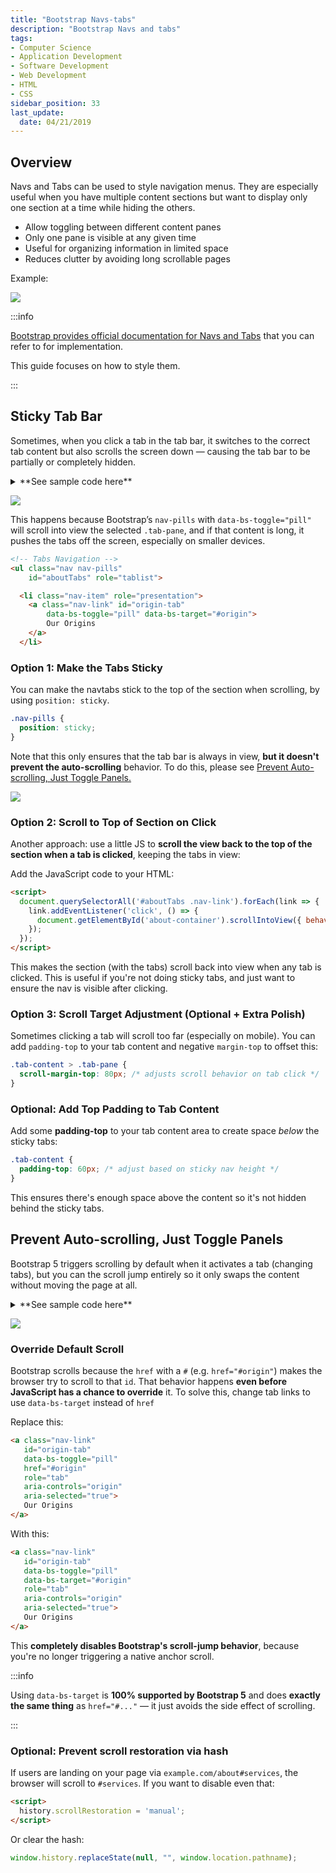 ```yaml
---
title: "Bootstrap Navs-tabs"
description: "Bootstrap Navs and tabs"
tags: 
- Computer Science
- Application Development
- Software Development
- Web Development
- HTML
- CSS
sidebar_position: 33
last_update:
  date: 04/21/2019
---
```



## Overview 

Navs and Tabs can be used to style navigation menus. They are especially useful when you have multiple content sections but want to display only one section at a time while hiding the others. 

- Allow toggling between different content panes
- Only one pane is visible at any given time
- Useful for organizing information in limited space
- Reduces clutter by avoiding long scrollable pages

Example:

<div class="img-center"> 

![](/gif/docs/bootstrap-navs-and-tabs.gif)

</div>


:::info 

[Bootstrap provides official documentation for Navs and Tabs](https://getbootstrap.com/docs/5.3/components/navs-tabs/#tabs) that you can refer to for implementation. 

This guide focuses on how to style them.

:::


## Sticky Tab Bar 

Sometimes, when you click a tab in the tab bar, it switches to the correct tab content but also scrolls the screen down — causing the tab bar to be partially or completely hidden.

<details>
  <summary> **See sample code here** </summary>

```html
<div class="container about-container" id="about-container">

    <!-- Tabs Navigation -->
    <ul class="nav nav-pills" 
        id="aboutTabs" role="tablist">
      <li class="nav-item" role="presentation">
        <a class="nav-link" id="origin-tab" 
            aria-controls="origin" aria-selected="false"role="tab" tabindex="-1"
            data-bs-toggle="pill" data-bs-target="#origin">
           Our Origins
        </a>
      </li>
      <li class="nav-item" role="presentation">
        <a class="nav-link" id="services-tab" 
            aria-controls="services" aria-selected="false" role="tab" tabindex="-1"
            data-bs-toggle="pill" data-bs-target="#services">
            Our Services
        </a>
      </li>
      <li class="nav-item" role="presentation">
        <a class="nav-link" id="mission-tab" 
            aria-controls="mission" aria-selected="false" role="tab" tabindex="-1"
            data-bs-toggle="pill" data-bs-target="#mission">
            Our Mission
        </a>
      </li>
      <li class="nav-item" role="presentation">
        <a class="nav-link active" id="commitment-tab" 
            aria-controls="commitment" aria-selected="true"role="tab" tabindex="-1"
            data-bs-toggle="pill" data-bs-target="#commitment">
            Our Commitment
        </a>
      </li>
    </ul>

    <!-- Tabs Content -->
    <div class="tab-content" id="aboutTabsContent">
      <div class="tab-pane fade" id="origin" 
            role="tabpanel" aria-labelledby="origin-tab">
        <h3>Our Origins</h3>
        <p>Lorem ipsum dolor sit amet.........
        </p>
      </div>
      <div class="tab-pane fade" id="services" 
            role="tabpanel" aria-labelledby="services-tab">
        <h3>Our Services</h3>
        <p>Lorem ipsum dolor sit amet.........
        </p>
      </div>
      <div class="tab-pane fade" id="mission" 
            role="tabpanel" aria-labelledby="mission-tab">
        <h3>Our Mission</h3>
        <p>Lorem ipsum dolor sit amet.........
        </p>
      </div>
      <div class="tab-pane fade active show" id="commitment" 
            role="tabpanel" aria-labelledby="commitment-tab">
        <h3>Our Commitment</h3>
        <p>Lorem ipsum dolor sit amet.........
        </p>
      </div>
    </div>

</div>  
```

</details>

<div class="img-center"> 

![](/gif/docs/bootstrap-navs-and-tabs-2.gif)

</div>


This happens because Bootstrap’s `nav-pills` with `data-bs-toggle="pill"` will scroll into view the selected `.tab-pane`, and if that content is long, it pushes the tabs off the screen, especially on smaller devices. 

```html
<!-- Tabs Navigation -->
<ul class="nav nav-pills" 
    id="aboutTabs" role="tablist">

  <li class="nav-item" role="presentation">
    <a class="nav-link" id="origin-tab" 
        data-bs-toggle="pill" data-bs-target="#origin">
        Our Origins
    </a>
  </li>
```

### Option 1: Make the Tabs Sticky 

You can make the navtabs stick to the top of the section when scrolling, by using `position: sticky`.

```css
.nav-pills {
  position: sticky;
}
```

Note that this only ensures that the tab bar is always in view, **but it doesn't prevent the auto-scrolling** behavior. To do this, please see [Prevent Auto-scrolling, Just Toggle Panels.](#prevent-auto-scrolling-just-toggle-panels)

<div class="img-center"> 

![](/gif/docs/bootstrap-navs-and-tabs-3.gif)

</div>



### Option 2: Scroll to Top of Section on Click

Another approach: use a little JS to **scroll the view back to the top of the section when a tab is clicked**, keeping the tabs in view:

Add the JavaScript code to your HTML:

```html
<script>
  document.querySelectorAll('#aboutTabs .nav-link').forEach(link => {
    link.addEventListener('click', () => {
      document.getElementById('about-container').scrollIntoView({ behavior: 'smooth' });
    });
  });
</script>
```

This makes the section (with the tabs) scroll back into view when any tab is clicked. This is useful if you're not doing sticky tabs, and just want to ensure the nav is visible after clicking.


### Option 3: Scroll Target Adjustment (Optional + Extra Polish)

Sometimes clicking a tab will scroll too far (especially on mobile). You can add `padding-top` to your tab content and negative `margin-top` to offset this:

```css
.tab-content > .tab-pane {
  scroll-margin-top: 80px; /* adjusts scroll behavior on tab click */
}
```

### Optional: Add Top Padding to Tab Content

Add some **padding-top** to your tab content area to create space *below* the sticky tabs:

```css
.tab-content {
  padding-top: 60px; /* adjust based on sticky nav height */
}
```

This ensures there's enough space above the content so it's not hidden behind the sticky tabs.


## Prevent Auto-scrolling, Just Toggle Panels

Bootstrap 5 triggers scrolling by default when it activates a tab (changing tabs), but you can the scroll jump entirely so it only swaps the content without moving the page at all.

<details>
  <summary> **See sample code here** </summary>

```html
<div class="container about-container" id="about-container">

    <!-- Tabs Navigation -->
    <ul class="nav nav-pills" 
        id="aboutTabs" role="tablist">
      <li class="nav-item" role="presentation">
        <a class="nav-link" id="origin-tab" 
            aria-controls="origin" aria-selected="false"role="tab" tabindex="-1"
            data-bs-toggle="pill" data-bs-target="#origin">
           Our Origins
        </a>
      </li>
      <li class="nav-item" role="presentation">
        <a class="nav-link" id="services-tab" 
            aria-controls="services" aria-selected="false" role="tab" tabindex="-1"
            data-bs-toggle="pill" data-bs-target="#services">
            Our Services
        </a>
      </li>
      <li class="nav-item" role="presentation">
        <a class="nav-link" id="mission-tab" 
            aria-controls="mission" aria-selected="false" role="tab" tabindex="-1"
            data-bs-toggle="pill" data-bs-target="#mission">
            Our Mission
        </a>
      </li>
      <li class="nav-item" role="presentation">
        <a class="nav-link active" id="commitment-tab" 
            aria-controls="commitment" aria-selected="true"role="tab" tabindex="-1"
            data-bs-toggle="pill" data-bs-target="#commitment">
            Our Commitment
        </a>
      </li>
    </ul>

    <!-- Tabs Content -->
    <div class="tab-content" id="aboutTabsContent">
      <div class="tab-pane fade" id="origin" 
            role="tabpanel" aria-labelledby="origin-tab">
        <h3>Our Origins</h3>
        <p>Lorem ipsum dolor sit amet.........
        </p>
      </div>
      <div class="tab-pane fade" id="services" 
            role="tabpanel" aria-labelledby="services-tab">
        <h3>Our Services</h3>
        <p>Lorem ipsum dolor sit amet.........
        </p>
      </div>
      <div class="tab-pane fade" id="mission" 
            role="tabpanel" aria-labelledby="mission-tab">
        <h3>Our Mission</h3>
        <p>Lorem ipsum dolor sit amet.........
        </p>
      </div>
      <div class="tab-pane fade active show" id="commitment" 
            role="tabpanel" aria-labelledby="commitment-tab">
        <h3>Our Commitment</h3>
        <p>Lorem ipsum dolor sit amet.........
        </p>
      </div>
    </div>

</div>  
```

</details>

<div class="img-center"> 

![](/gif/docs/bootstrap-navs-and-tabs-3.gif)

</div>

###  Override Default Scroll

Bootstrap scrolls because the `href` with a `#` (e.g. `href="#origin"`) makes the browser try to scroll to that `id`. That behavior happens **even before JavaScript has a chance to override** it. To solve this, change tab links to use `data-bs-target` instead of `href`

Replace this:

```html
<a class="nav-link" 
   id="origin-tab" 
   data-bs-toggle="pill" 
   href="#origin" 
   role="tab" 
   aria-controls="origin" 
   aria-selected="true">
   Our Origins
</a>
```

With this:

```html
<a class="nav-link" 
   id="origin-tab" 
   data-bs-toggle="pill" 
   data-bs-target="#origin" 
   role="tab" 
   aria-controls="origin" 
   aria-selected="true">
   Our Origins
</a>
```

This **completely disables Bootstrap's scroll-jump behavior**, because you're no longer triggering a native anchor scroll.

:::info 

Using `data-bs-target` is **100% supported by Bootstrap 5** and does **exactly the same thing** as `href="#..."` — it just avoids the side effect of scrolling.

:::

### Optional: Prevent scroll restoration via hash

If users are landing on your page via `example.com/about#services`, the browser will scroll to `#services`. If you want to disable even that:

```html
<script>
  history.scrollRestoration = 'manual';
</script>
```

Or clear the hash:

```js
window.history.replaceState(null, "", window.location.pathname);
```
